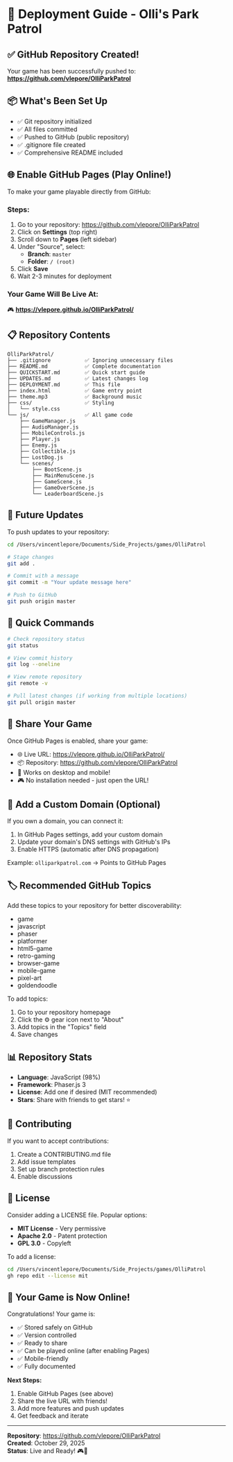 # 🚀 Deployment Guide - Olli's Park Patrol

## ✅ GitHub Repository Created!

Your game has been successfully pushed to:
**https://github.com/vlepore/OlliParkPatrol**

## 📦 What's Been Set Up

- ✅ Git repository initialized
- ✅ All files committed
- ✅ Pushed to GitHub (public repository)
- ✅ .gitignore file created
- ✅ Comprehensive README included

## 🌐 Enable GitHub Pages (Play Online!)

To make your game playable directly from GitHub:

### Steps:
1. Go to your repository: https://github.com/vlepore/OlliParkPatrol
2. Click on **Settings** (top right)
3. Scroll down to **Pages** (left sidebar)
4. Under "Source", select:
   - **Branch**: `master`
   - **Folder**: `/ (root)`
5. Click **Save**
6. Wait 2-3 minutes for deployment

### Your Game Will Be Live At:
🎮 **https://vlepore.github.io/OlliParkPatrol/**

## 📋 Repository Contents

```
OlliParkPatrol/
├── .gitignore           ✅ Ignoring unnecessary files
├── README.md            ✅ Complete documentation
├── QUICKSTART.md        ✅ Quick start guide
├── UPDATES.md           ✅ Latest changes log
├── DEPLOYMENT.md        ✅ This file
├── index.html           ✅ Game entry point
├── theme.mp3            ✅ Background music
├── css/                 ✅ Styling
│   └── style.css
└── js/                  ✅ All game code
    ├── GameManager.js
    ├── AudioManager.js
    ├── MobileControls.js
    ├── Player.js
    ├── Enemy.js
    ├── Collectible.js
    ├── LostDog.js
    └── scenes/
        ├── BootScene.js
        ├── MainMenuScene.js
        ├── GameScene.js
        ├── GameOverScene.js
        └── LeaderboardScene.js
```

## 🔄 Future Updates

To push updates to your repository:

```bash
cd /Users/vincentlepore/Documents/Side_Projects/games/OlliPatrol

# Stage changes
git add .

# Commit with a message
git commit -m "Your update message here"

# Push to GitHub
git push origin master
```

## 🎯 Quick Commands

```bash
# Check repository status
git status

# View commit history
git log --oneline

# View remote repository
git remote -v

# Pull latest changes (if working from multiple locations)
git pull origin master
```

## 📱 Share Your Game

Once GitHub Pages is enabled, share your game:
- 🌐 Live URL: https://vlepore.github.io/OlliParkPatrol/
- 📦 Repository: https://github.com/vlepore/OlliParkPatrol
- 📱 Works on desktop and mobile!
- 🎮 No installation needed - just open the URL!

## 🎨 Add a Custom Domain (Optional)

If you own a domain, you can connect it:
1. In GitHub Pages settings, add your custom domain
2. Update your domain's DNS settings with GitHub's IPs
3. Enable HTTPS (automatic after DNS propagation)

Example: `olliparkpatrol.com` → Points to GitHub Pages

## 🏷️ Recommended GitHub Topics

Add these topics to your repository for better discoverability:
- game
- javascript
- phaser
- platformer
- html5-game
- retro-gaming
- browser-game
- mobile-game
- pixel-art
- goldendoodle

To add topics:
1. Go to your repository homepage
2. Click the ⚙️ gear icon next to "About"
3. Add topics in the "Topics" field
4. Save changes

## 📊 Repository Stats

- **Language**: JavaScript (98%)
- **Framework**: Phaser.js 3
- **License**: Add one if desired (MIT recommended)
- **Stars**: Share with friends to get stars! ⭐

## 🤝 Contributing

If you want to accept contributions:
1. Create a CONTRIBUTING.md file
2. Add issue templates
3. Set up branch protection rules
4. Enable discussions

## 📄 License

Consider adding a LICENSE file. Popular options:
- **MIT License** - Very permissive
- **Apache 2.0** - Patent protection
- **GPL 3.0** - Copyleft

To add a license:
```bash
cd /Users/vincentlepore/Documents/Side_Projects/games/OlliPatrol
gh repo edit --license mit
```

## 🎉 Your Game is Now Online!

Congratulations! Your game is:
- ✅ Stored safely on GitHub
- ✅ Version controlled
- ✅ Ready to share
- ✅ Can be played online (after enabling Pages)
- ✅ Mobile-friendly
- ✅ Fully documented

**Next Steps:**
1. Enable GitHub Pages (see above)
2. Share the live URL with friends!
3. Add more features and push updates
4. Get feedback and iterate

---

**Repository**: https://github.com/vlepore/OlliParkPatrol  
**Created**: October 29, 2025  
**Status**: Live and Ready! 🎮🐾

